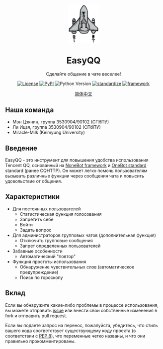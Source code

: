 <p align="center">
 <img width="100px" src="https://github.com/NekoSilverFox/EasyQQ/blob/main/docs/pic/logo.svg" align="center" alt="EasyQQ" />
 <h1 align="center">EasyQQ</h2>
 <p align="center">Сделайте общение в чате веселее!</p>
</p>

<div align=center>

[![License](https://img.shields.io/badge/license-Apache%202.0-brightgreen)](LICENSE)
[![PyPI](https://img.shields.io/pypi/v/nonebot.svg)](https://pypi.python.org/pypi/nonebot)
![Python Version](https://img.shields.io/badge/python-3.7+-blue.svg)
[![standardize](https://img.shields.io/badge/standardize-OneBot%20v10%2C%20v11-orange)](https://github.com/botuniverse/onebot)
[![framework](https://img.shields.io/badge/framework-NoneBot-orange)](https://github.com/nonebot/nonebot)

<p align="center">
    <a href="/docs/README_cn.md">简体中文</a>
</p>

<div align=left>

## Наша команда

- Мэн Цзянин, группа 3530904/90102 (СПбПУ)
- Ли Ицзя, группа 3530904/90102 (СПбПУ)
- Miracle-Milk (Keimyung University)

## Введение

EasyQQ - это инструмент для повышения удобства использования Tencent QQ, основанный на [NoneBot framework](https://github.com/nonebot/nonebot) и [OneBot standard](https://github.com/howmanybots/onebot) standard (ранее CQHTTP). Он  может легко помочь пользователям вызывать различные функции через сообщения чата и повысить удовольствие от общения.

## Характеристики

- Для постоянных пользователей
  - Статистическая функция голосования
  - Запретить себе
  - Войти
  - Задать вопрос
- Для администраторов групповых чатов (дополнительная функция)
  - Отключить групповые сообщения
  - Запрет определенных пользователей
- Забавные особенности
  - Автоматический "повтор"
- Функция простоты использования
  - Обнаружение чувствительных слов (автоматическое предупреждение)
  - Поиск по гороскопу

## Вклад

Если вы обнаружите какие-либо проблемы в процессе использования, вы можете отправить [issue](https://github.com/NekoSilverFox/EasyQQ/issues) или внести свои собственные изменения в fork и отправить pull request.

Если вы подаете запрос на перенос, пожалуйста, убедитесь, что стиль вашего кода соответствует существующему коду проекта (в соответствии с [PEP 8](https://www.python.org/dev/peps/pep-0008/)), что переменные четко названы, и что они правильно прокомментированы.
